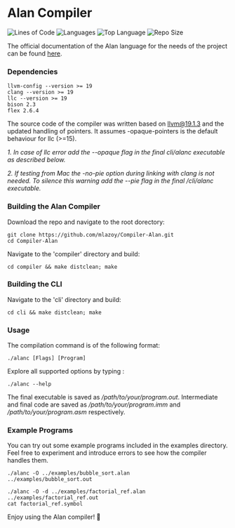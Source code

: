 # Alan Compiler
![Lines of Code](https://img.shields.io/tokei/lines/github/mlazoy/Compiler-Alan)
![Languages](https://img.shields.io/github/languages/count/mlazoy/Compiler-Alan)
![Top Language](https://img.shields.io/github/languages/top/mlazoy/Compiler-Alan)
![Repo Size](https://img.shields.io/badge/repo--size-123KB-blue)


The official documentation of the Alan language for the needs of the project can be found [here](alan2024.pdf).

### Dependencies 
```
llvm-config --version >= 19
clang --version >= 19
llc --version >= 19
bison 2.3
flex 2.6.4
```

The source code of the compiler was written based on llvm@19.1.3 and the updated handling of pointers. It assumes -opaque-pointers is the default behaviour for llc (>=15).

*1. In case of llc error add the --opaque flag in the final cli/alanc executable as described below.* 

*2. If testing from Mac the -no-pie option during linking with clang is not needed. To silence this warning add the --pie flag in the final /cli/alanc executable.*

### Building the Alan Compiler

Download the repo and navigate to the root dorectory:
```
git clone https://github.com/mlazoy/Compiler-Alan.git
cd Compiler-Alan
```
Navigate to the 'compiler' directory and build:
```
cd compiler && make distclean; make
```

### Building the CLI

Navigate to the 'cli' directory and build:
```
cd cli && make distclean; make
```

### Usage

The compilation command is of the following format: 
```
./alanc [Flags] [Program]
```
Explore all supported options by typing :
```
./alanc --help
```
The final executable is saved as */path/to/your/program.out*. Intermediate and final code are saved as */path/to/your/program.imm* and */path/to/your/program.asm* respectively.

### Example Programs

You can try out some example programs included in the examples directory. Feel free to experiment and introduce errors to see how the compiler handles them.
```
./alanc -O ../examples/bubble_sort.alan
../examples/bubble_sort.out

./alanc -O -d ../examples/factorial_ref.alan
../examples/factorial_ref.out
cat factorial_ref.symbol
```

Enjoy using the Alan compiler! 🎉

